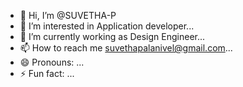 - 👋 Hi, I’m @SUVETHA-P
- 👀 I’m interested in Application developer...
- 🌱 I’m currently working as Design Engineer...
- 📫 How to reach me suvethapalanivel@gmail.com...
- 😄 Pronouns: ...
- ⚡ Fun fact: ...

<!---
SUVETHA-P/SUVETHA-P is a ✨ special ✨ repository because its `README.md` (this file) appears on your GitHub profile.
You can click the Preview link to take a look at your changes.
--->
